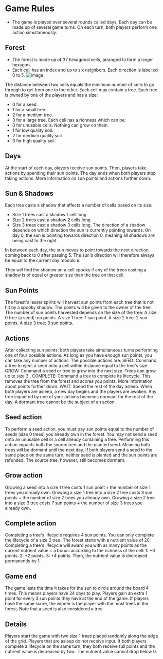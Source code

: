 # Game Rules

 - The game is played over several rounds called days. Each day can be made up of several game turns. On each turn, both players perform one action simultaneously.

## Forest
 - The forest is made up of 37 hexagonal cells, arranged to form a larger hexagon.
 - Each cell has an index and up to six neighbors. Each direction is labelled 0 to 5.
![image](https://user-images.githubusercontent.com/45315180/117443301-407e9900-af38-11eb-84a9-3bee20904cd6.png)

The distance between two cells equals the minimum number of cells to go through to get from one to the other.
Each cell may contain a tree. Each tree is owned by one of the players and has a size:
 - 0 for a seed.
 - 1 for a small tree.
 - 2 for a medium tree.
 - 3 for a large tree.
Each cell has a richness which can be:
 - 0 for unusable cells. Nothing can grow on them.
 - 1 for low quality soil.
 - 2 for medium quality soil.
 - 3 for high quality soil.

## Days
At the start of each day, players receive sun points.
Then, players take actions by spending their sun points.
The day ends when both players stop taking actions.
More information on sun points and actions further down.

## Sun & Shadows
Each tree casts a shadow that affects a number of cells based on its size:
 - Size 1 trees cast a shadow 1 cell long.
 - Size 2 trees cast a shadow 2 cells long.
 - Size 3 trees cast a shadow 3 cells long.
The direction of a shadow depends on which direction the sun is currently pointing towards.
On day 0, the sun is pointing towards direction 0, meaning all shadows are being cast to the right.

In between each day, the sun moves to point towards the next direction, coming back to 0 after passing 5.
The sun's direction will therefore always be equal to the current day modulo 6.

They will find the shadow on a cell spooky if any of the trees casting a shadow is of equal or greater size than the tree on that cell.

## Sun Points
The forest's lesser spirits will harvest sun points from each tree that is not hit by a spooky shadow.
The points will be given to the owner of the tree.
The number of sun points harvested depends on the size of the tree:
A size 0 tree (a seed): no points.
A size 1 tree: 1 sun point.
A size 2 tree: 2 sun points.
A size 3 tree: 3 sun points.

## Actions
After collecting sun points, both players take simultaneous turns performing one of four possible actions.
As long as you have enough sun points, you can take any number of actions.
The possible actions are:
SEED: Command a tree to eject a seed onto a cell within distance equal to the tree's size.
GROW: Command a seed or tree to grow into the next size. Trees can grow up to size 3 .
COMPLETE: Command a tree to complete its lifecycle. This removes the tree from the forest and scores you points. More information about points further down.
WAIT: Spend the rest of the day asleep. When both players are asleep, a new day begins and the players are awoken.
Any tree impacted by one of your actions becomes dormant for the rest of the day. A dormant tree cannot be the subject of an action.

## Seed action
To perform a seed action, you must pay sun points equal to the number of seeds (size 0 trees) you already own in the forest.
You may not send a seed onto an unusable cell or a cell already containing a tree.
Performing this action impacts both the source tree and the planted seed. Meaning both trees will be dormant until the next day.
If both players send a seed to the same place on the same turn, neither seed is planted and the sun points are refunded. The source tree, however, still becomes dormant.

## Grow action
Growing a seed into a size 1 tree costs 1 sun point + the number of size 1 trees you already own.
Growing a size 1 tree into a size 2 tree costs 3 sun points + the number of size 2 trees you already own.
Growing a size 2 tree into a size 3 tree costs 7 sun points + the number of size 3 trees you already own.

## Complete action
Completing a tree's lifecycle requires 4 sun points.
You can only complete the lifecycle of a size 3 tree.
The forest starts with a nutrient value of 20.
Completing a tree's lifecycle will award you with as many points as the current nutrient value + a bonus according to the richness of the cell:
1: +0 points.
2: +2 points.
3: +4 points.
Then, the nutrient value is decreased permanently by 1.

## Game end
The game lasts the time it takes for the sun to circle around the board 4 times. This means players have 24 days to play.
Players gain an extra 1 point for every 3 sun points they have at the end of the game.
If players have the same score, the winner is the player with the most trees in the forest. Note that a seed is also considered a tree.

## Details
Players start the game with two size 1 trees placed randomly along the edge of the grid.
Players that are asleep do not receive input.
If both players complete a lifecycle on the same turn, they both receive full points and the nutrient value is decreased by two.
The nutrient value cannot drop below 0.
